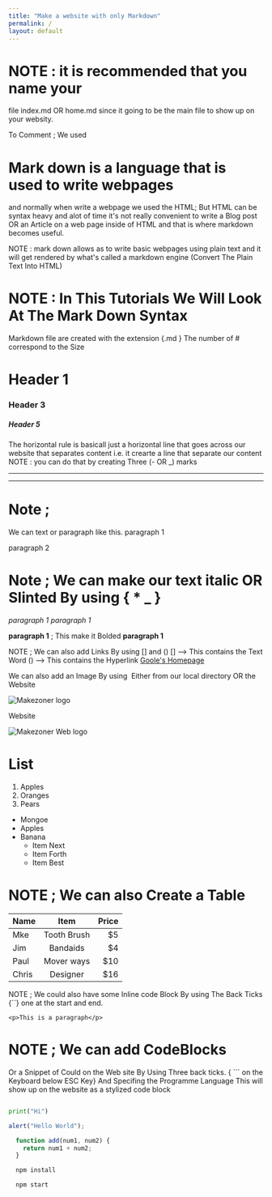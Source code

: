 ```yaml
---
title: "Make a website with only Markdown"
permalink: /
layout: default
---
```

<!--  The above section is called Frontmatter and it is part
      of something called Jekyll and it that which turns markdown
      into a Website on github         -->


# NOTE : it is recommended that you name your
file index.md OR home.md since it going to be the main
file to show up on your websity.

To Comment ; We used 
<!--  Write Comment Here          -->

<!-- NOTE : We will be using an Extension to Preview our Markdown Syntax  -->

#  Mark down is a language that is used to write webpages
and normally when write a webpage we used the HTML; 
But HTML can be syntax heavy and alot of time it's not really
convenient to write a Blog post OR an Article on a web page inside
of HTML and that is where markdown becomes useful.

NOTE : mark down allows as to write basic webpages using plain text
and it will get rendered by what's called a markdown engine 
(Convert The Plain Text Into HTML)

# NOTE : In This Tutorials We Will Look At The Mark Down Syntax

Markdown file are created with the extension {.md }
The number of # correspond to the Size
# Header 1 
### Header 3
##### Header 5

The horizontal rule is basicall just a horizontal line 
that goes across our website that separates content
i.e. it crearte a line that separate our content
NOTE : you can do that by creating Three (- OR _) marks

---
___


# Note ;
We can text or paragraph like this.
paragraph 1

paragraph 2


# Note ; We can make our text italic OR Slinted By using { * _ }
*paragraph 1*
_paragraph 1_

**paragraph 1** ; This make it Bolded
__paragraph 1__


NOTE ; We can also add Links By using  [] and ()
[] --> This contains the Text Word
() --> This contains the Hyperlink
[Goole's Homepage](https://google.com)

We can also add an Image By using  ![]()
Either from our local directory OR the Website

![Makezoner logo](/LogoMakr-17.png)

Website

![Makezoner Web logo](https://markdown-here.com/img/icon256.png)


# List
1. Apples
2. Oranges
3. Pears

* Mongoe
* Apples
* Banana
    * Item Next
    * Item Forth
    * Item Best



# NOTE ; We can also Create a Table
| Name     | Item      | Price  | 
|----------|:---------:|--------:
| Mke      |Tooth Brush|  $5    |
| Jim      |Bandaids   |  $4    |
| Paul     |Mover ways |  $10   |
| Chris    |Designer   |  $16   |


NOTE ; 
We could also have some Inline code Block
By using The Back Ticks {``} one at the start and end.

`<p>This is a paragraph</p>`


# NOTE ; We can add CodeBlocks
Or a Snippet of Could  on the Web site
By Using Three back ticks.  { ``` on the Keyboard below ESC Key}
And Specifing the Programme Language
This will show up on the website as a stylized code block

```python

print("Hi")

```

```javascript
alert("Hello World");

```

```javascript
  function add(num1, num2) {
    return num1 + num2;
  }
```



```bash
  npm install

  npm start

```






























































































































































